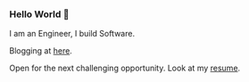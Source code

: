 ### Hello World 👋

I am an Engineer, I build Software.

Blogging at [here](https://isurunuwanthilaka.github.io).

Open for the next challenging opportunity. Look at my [resume](https://isurunuwanthilaka.github.io/docs/cv/resume.pdf).
